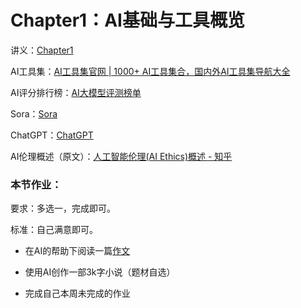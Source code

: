 # Chapter1：AI基础与工具概览

讲义：[Chapter1](https://awake-boar-b62.notion.site/Chapter1-2833687a35d180099f35ead44706e56f)

AI工具集：[AI工具集官网 | 1000+ AI工具集合，国内外AI工具集导航大全](https://ai-bot.cn/)

AI评分排行榜：[AI大模型评测榜单](https://www.datalearner.com/leaderboards)

Sora：[Sora](https://sora.chatgpt.com/explore/videos)

ChatGPT：[ChatGPT](https://chatgpt.com/)

AI伦理概述（原文）：[人工智能伦理(AI Ethics)概述 - 知乎](https://zhuanlan.zhihu.com/p/559089185)

### 本节作业：

要求：多选一，完成即可。

标准：自己满意即可。

- 在AI的帮助下阅读一篇[作文](https://lh314-pku.github.io/training/src/Material.docx)

- 使用AI创作一部3k字小说（题材自选）

- 完成自己本周未完成的作业
